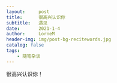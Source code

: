 ```yaml
---
layout:     post
title:      很高兴认识你
subtitle:   遇见
date:       2021-1-4
author:     LorneM
header-img: img/post-bg-recitewords.jpg
catalog: false
tags:
    - 随笔杂谈
---
```



很高兴认识你！
